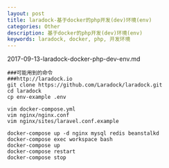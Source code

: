 ```yaml
---
layout: post
title: laradock-基于docker的php开发(dev)环境(env)
categories: Other
description: 基于docker的php开发(dev)环境(env)
keywords: laradock, docker, php, 开发环境
---
```


2017-09-13-laradock-docker-php-dev-env.md   
    
```
###可能用到的命令
###http://laradock.io
git clone https://github.com/Laradock/laradock.git
cd laradock
cp env-example .env

vim docker-compose.yml
vim nginx/nginx.conf
vim nginx/sites/laravel.conf.example

docker-compose up -d nginx mysql redis beanstalkd
docker-compose exec workspace bash
docker-compose up
docker-compose restart
docker-compose stop
```
  
  
